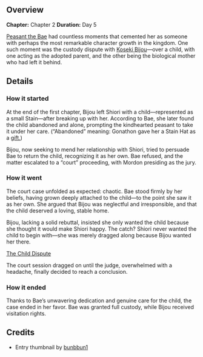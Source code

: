 <!-- title: Custody Dispute -->
<!-- quote: Someone such as you does not deserve to be this child's parent! -->
<!-- chapters: 0 -->
<!-- images: (Bijou confronting Bae about her child), (The Child Dispute Court Case) -->
<!-- model: false -->

## Overview

**Chapter:** Chapter 2
**Duration:** Day 5

[Peasant the Bae](#entry:bae-entry) had countless moments that cemented her as someone with perhaps the most remarkable character growth in the kingdom. One such moment was the custody dispute with [Koseki Bijou](#entry:bijou-entry)—over a child, with one acting as the adopted parent, and the other being the biological mother who had left it behind.

## Details

### How it started

At the end of the first chapter, Bijou left Shiori with a child—represented as a small Stain—after breaking up with her. According to Bae, she later found the child abandoned and alone, prompting the kindhearted peasant to take it under her care. (“Abandoned” meaning: Gonathon gave her a Stain Hat as a [gift.](https://www.youtube.com/live/Lp7GyRVbz1c?si=fBcocEwwHqJ2IEX7&t=637))

Bijou, now seeking to mend her relationship with Shiori, tried to persuade Bae to return the child, recognizing it as her own. Bae refused, and the matter escalated to a “court” proceeding, with Mordon presiding as the jury.

### How it went

The court case unfolded as expected: chaotic. Bae stood firmly by her beliefs, having grown deeply attached to the child—to the point she saw it as her own. She argued that Bijou was neglectful and irresponsible, and that the child deserved a loving, stable home.

Bijou, lacking a solid rebuttal, insisted she only wanted the child because she thought it would make Shiori happy. The catch? Shiori never wanted the child to begin with—she was merely dragged along because Bijou wanted her there.

[The Child Dispute](#embed:https://www.youtube.com/live/L7rBGepFrXA?si=JfSyK5TYHLScer4T&t=11583)

The court session dragged on until the judge, overwhelmed with a headache, finally decided to reach a conclusion.

### How it ended

Thanks to Bae’s unwavering dedication and genuine care for the child, the case ended in her favor. Bae was granted full custody, while Bijou received visitation rights.

## Credits

- Entry thumbnail by [bunbbun1](https://x.com/bunbbun1/status/1920774925633118555)
